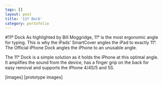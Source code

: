 ```yaml
---
tags: []
layout: post
title: '11º Dock'
category: portofolio
---
```

#11º Dock
As highlighted by Bill Moggridge, 11° is the most ergonomic angle for typing. This is why the iPads’ SmartCover angles the iPad to exactly 11°. The Official iPhone Dock angles the iPhone to an unusable angle.

The 11° Dock is a simple solution as it holds the iPhone at this optimal angle. It amplifies the sound from the device, has a finger grip on the back for easy removal and supports the iPhone 4/4S/5 and 5S.

[images]
[prototype images]
